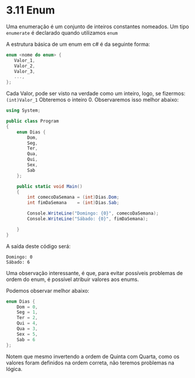 # 3.11 Enum

Uma enumeração é um conjunto de inteiros constantes nomeados. Um tipo `enumerate` é declarado quando utilizamos `enum`

A estrutura básica de um enum em c# é da seguinte forma:

```cs
enum <nome do enum> {
   Valor_1,
   Valor_2,
   Valor_3,
   ...,
};
```

Cada Valor, pode ser visto na verdade como um inteiro, logo, se fizermos: `(int)Valor_1` Obteremos o inteiro 0. Observaremos isso melhor abaixo:

```cs
using System;

public class Program
{
	enum Dias {
		Dom,
		Seg,
		Ter,
		Qua,
		Qui,
		Sex,
		Sab
	};

	public static void Main()
	{
		int comecoDaSemana = (int)Dias.Dom;
		int fimDaSemana    = (int)Dias.Sab;

        Console.WriteLine("Domingo: {0}", comecoDaSemana);
        Console.WriteLine("Sábado: {0}", fimDaSemana);

	}
}
```

A saída deste código será:

```
Domingo: 0
Sábado: 6
```

Uma observação interessante, é que, para evitar possíveis problemas de ordem do enum, é possível atribuir valores aos enums.

Podemos observar melhor abaixo:

```cs
enum Dias {
	Dom = 0,
	Seg = 1,
	Ter = 2,
	Qui = 4,
	Qua = 3,
	Sex = 5,
	Sab = 6
};
```

Notem que mesmo invertendo a ordem de Quinta com Quarta, como os valores foram definidos na ordem correta, não teremos problemas na lógica.
